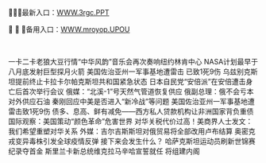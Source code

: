 <p>
	🚰🚰🚰最新入口：<a href="http://www.baidu.com/link?url=6MA2SWnO3Raqke39an_0PUxosM6ZrUGzi1BN9tNnlPW&wd">WWW.3rgc.PPT</a> 
	<p>
		👫
👫
👫备用入口：<a href="http://www.baidu.com/link?url=6MA2SWnO3Raqke39an_0PUxosM6ZrUGzi1BN9tNnlPW&wd">WWW.mroyop.UPOU</a> 
	</p>
	<p>
		<br />
	</p>
	<p>
		一卡二卡老狼大豆行情“中华风韵”音乐会再次奏响纽约林肯中心
NASA计划最早于八月底发射巨型探月火箭
美国佐治亚州一军事基地遭雷击 已致1死9伤
乌兹别克斯坦提前终止卡拉卡尔帕克斯坦共和国紧急状态
日本自民党“安倍派”在安倍遭击身亡后首次举行会议
俄媒：“北溪-1”号天然气管道恢复供应
俄副总理：俄不会亏本对外供应石油
秦刚回应中美是否进入“新冷战”等问题
美国佐治亚州一军事基地遭雷击致1死9伤 
债多、息高、鲜有减免——西方私人贷款机构让非洲国家背负重债
国际观察：美国策动“颜色革命”危害世界
对华关税代价过高！美商界人士发文：我们希望重塑对华关系
外媒：吉尔吉斯斯坦对俄贸易将全部改用卢布结算
奥密克戎变异毒株引发全球疫情反弹 接下来会发生什么？
哈萨克斯坦运动员刷新世锦赛纪录夺首金
斯里兰卡新总统维克拉马辛哈宣誓就任 将组建内阁
	</p>
